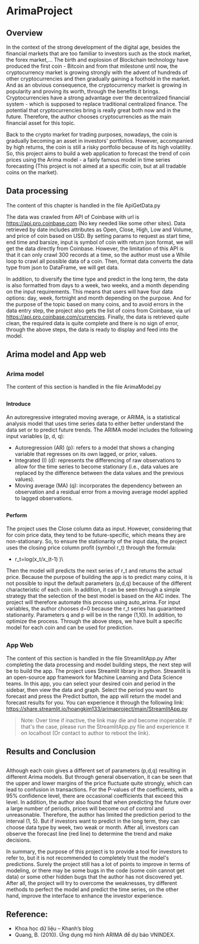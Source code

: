 # ArimaProject
## <h2> Overview
In the context of the strong development of the digital age, besides the financial markets that are too familiar to investors such as the stock market, the forex market,... The birth and explosion of Blockchain technology have produced the first coin - Bitcoin and from that milestone until now, the cryptocurrency market is growing strongly with the advent of hundreds of other cryptocurrencies and then gradually gaining a foothold in the market. And as an obvious consequence, the cryptocurrency market is growing in popularity and proving its worth, through the benefits it brings. Cryptocurrencies have a strong advantage over the decentralized financial system - which is supposed to replace traditional centralized finance. The potential that cryptocurrencies bring is really great both now and in the future. Therefore, the author chooses cryptocurrencies as the main financial asset for this topic. 

Back to the crypto market for trading purposes, nowadays, the coin is gradually becoming an asset in investors' portfolios. However, accompanied by high returns, the coin is still a risky portfolio because of its high volatility. So, this project aims to build a web application to forecast the trend of coin prices using the Arima model - a fairly famous model in time series forecasting (This project is not aimed at a specific coin, but at all tradable coins on the market).
	
## <h2> Data processing
The content of this chapter is handled in the file ApiGetData.py 

The data was crawled from API of Coinbase with url is  https://api.pro.coinbase.com (No key needed like some other sites). Data retrieved by date includes attributes as Open, Close, High, Low and Volume, and price of coin based on USD. By setting params to request as start time, end time and barsize, input is symbol of coin with return json format, we will get the data directly from Coinbase. However, the limitation of this API is that it can only crawl 300 records at a time, so the author must use a While loop to crawl all possible data of a coin. Then, format data converts the data type from json to DataFrame, we will get data.

In addition, to diversify the time type and predict in the long term, the data is also formatted from days to a week, two weeks, and a month depending on the input requirements. This means that users will have four data options: day, week, fortnight and month depending on the purpose. And for the purpose of the topic based on many coins, and to avoid errors in the data entry step, the project also gets the list of coins from Coinbase, via url https://api.pro.coinbase.com/currencies. 
Finally, the data is retrieved quite clean,  the required data is quite complete and there is no sign of error, through the above steps, the data is ready to display and feed into the model.
	
## <h2> Arima model and App web 
## <h3> Arima model
The content of this section is handled in the file ArimaModel.py 
## <h4> Introduce
An autoregressive integrated moving average, or ARIMA, is a statistical analysis model that uses time series data to either better understand the data set or to predict future trends. The ARIMA model includes the following input variables (p, d, q):
- Autoregression (AR) (p): refers to a model that shows a changing variable that regresses on its own lagged, or prior, values.
- Integrated (I) (d): represents the differencing of raw observations to allow for the time series to become stationary (i.e., data values are replaced by the difference between the data values and the previous values).
- Moving average (MA) (q):  incorporates the dependency between an observation and a residual error from a moving average model applied to lagged observations.
## <h4> Perform
The project uses the Close column data as input. However, considering that for coin price data, they tend to be future-specific, which means they are non-stationary. So, to ensure the stationarity of the input data, the project uses the closing price column profit (symbol r_t) through the formula:
- r_t=log⁡(x_t/x_(t-1) )\
	
Then the model will predicts the next series of r_t and returns the actual price. 
Because the purpose of building the app is to predict many coins, it is not possible to input the default parameters (p,d,q) because of the different characteristic of each coin. In addition, it can be seen through a simple strategy that the selection of the best model is based on the AIC index. The project will therefore automate this process using auto_arima. For input variables, the author chooses d=0 because the r_t series has guaranteed stationarity. Parameters q and p will be in the range (1,10). In addition, to optimize the process. Through the above steps, we have built a specific model for each coin and can be used for prediction.
## <h3> App Web
The content of this section is handled in the file StreamlitApp.py 
After completing the data processing and model building steps, the next step will be to build the app. The project uses Streamlit library in python. Streamlit is an open-source app framework for Machine Learning and Data Science teams. 
In this app, you can select your desired coin and period in the sidebar, then view the data and graph. Select the period you want to forecast and press the Predict button, the app will return the model and forecast results for you. You can experience it through the following link: https://share.streamlit.io/hoangkim133/arimaproject/main/StreamlitApp.py
> Note: Over time if inactive, the link may die and become inoperable. If that's the case, please run the StreamlitApp.py file and experience it on localhost (Or contact to author to reboot the link).

## <h2> Results and Conclusion <h2> 
Although each coin gives a different set of parameters (p,d,q) resulting in different Arima models. But through general observation, it can be seen that the upper and lower margins of the price fluctuate quite strongly, which can lead to confusion in transactions. For the P-values of the coefficients, with a 95% confidence level, there are occasional coefficients that exceed this level. In addition, the author also found that when predicting the future over a large number of periods, prices will become out of control and unreasonable. Therefore, the author has limited the prediction period to the interval (1, 5). But if investors want to predict in the long term, they can choose data type by week, two weak or month. After all, investors can observe the forecast line (red line) to determine the trend and make decisions.

In summary, the purpose of this project is to provide a tool for investors to refer to, but it is not recommended to completely trust the model's predictions. Surely the project still has a lot of points to improve in terms of modeling, or there may be some bugs in the code (some coin cannot get data) or some other hidden bugs that the author has not discovered yet. After all, the project will try to overcome the weaknesses, try different methods to perfect the model and predict the time series, on the other hand, improve the interface to enhance the investor experience.
	
## Reference:
- Khoa học dữ liệu – Khanh’s blog
- Quang, B. (2010). Ứng dụng mô hình ARIMA để dự báo VNINDEX.


